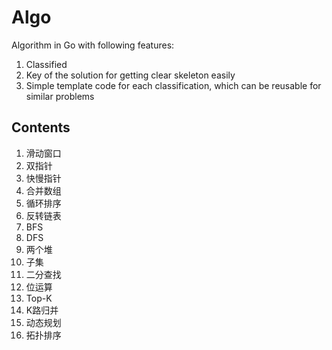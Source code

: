 # Algo
Algorithm in Go with following features:
1. Classified
2. Key of the solution for getting clear skeleton easily
3. Simple template code for each classification, which can be reusable for similar problems

## Contents
1. 滑动窗口
2. 双指针
3. 快慢指针
4. 合并数组
5. 循环排序
6. 反转链表
7. BFS
8. DFS
9. 两个堆
10. 子集
11. 二分查找
12. 位运算
13. Top-K
14. K路归并
15. 动态规划
16. 拓扑排序